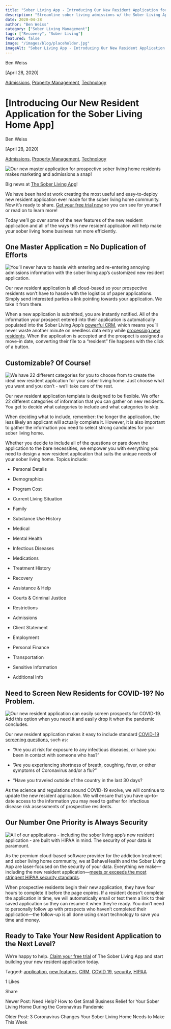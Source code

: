 ```yaml
---
title: "Sober Living App - Introducing Our New Resident Application for the Sober Living Home App"
description: "Streamline sober living admissions w/ the Sober Living App resident application feature. Read the original 2020 intro blog post."
date: 2020-04-28
author: "Ben Weiss"
category: ["Sober Living Management"]
tags: ["Recovery", "Sober Living"]
featured: false
image: "/images/blog/placeholder.jpg"
imageAlt: "Sober Living App - Introducing Our New Resident Application for the Sober Living Home App"
---
```


Ben Weiss

[April 28, 2020]

[Admissions](/sober-living-app-blog/category/Admissions), [Property Management](/sober-living-app-blog/category/Property+Management), [Technology](/sober-living-app-blog/category/Technology)

#  [Introducing Our New Resident Application for the Sober Living Home App]

Ben Weiss

[April 28, 2020]

[Admissions](/sober-living-app-blog/category/Admissions), [Property Management](/sober-living-app-blog/category/Property+Management), [Technology](/sober-living-app-blog/category/Technology)

![Our new master application for prospective sober living home residents makes marketing and admissions a snap!](/images/blog/introducing-our-new-resident-application-for-the-sober-living-home-app/Screenshot_2020-04-24_at_1.31.27_PM.png)

Big news at [The Sober Living App](/)!

We have been hard at work creating the most useful and easy-to-deploy new resident application ever made for the sober living home community. Now it’s ready to share. [Get your free trial now](https://signup.behavehealth.com/?product=sober_living_app) so you can see for yourself or read on to learn more!

Today we’ll go over some of the new features of the new resident application and all of the ways this new resident application will help make your sober living home business run more efficiently. 

## One Master Application = No Duplication of Efforts 

![You’ll never have to hassle with entering and re-entering annoying admissions information with the sober living app’s customized new resident application.](/images/blog/introducing-our-new-resident-application-for-the-sober-living-home-app/Screenshot_2020-04-24_at_1.16.16_PM.png)

Our new resident application is all cloud-based so your prospective residents won’t have to hassle with the logistics of paper applications. Simply send interested parties a link pointing towards your application. We take it from there. 

When a new application is submitted, you are instantly notified. All of the information your prospect entered into their application is automatically populated into the Sober Living App’s [powerful CRM](../../../../features.html#features-overview), which means you’ll never waste another minute on needless data entry while [processing new residents](../../3/17/mastering-admissions-at-your-sober-living-home.html). When the application is accepted and the prospect is assigned a move-in date, converting their file to a “resident” file happens with the click of a button.  

## Customizable? Of Course!

![We have 22 different categories for you to choose from to create the ideal new resident application for your sober living home. Just choose what you want and you don’t - we’ll take care of the rest.](/images/blog/introducing-our-new-resident-application-for-the-sober-living-home-app/Screenshot_2020-04-24_at_1.18.32_PM.png)

Our new resident application template is designed to be flexible. We offer 22 different categories of information that you can gather on new residents. You get to decide what categories to include and what categories to skip. 

When deciding what to include, remember: the longer the application, the less likely an applicant will actually complete it. However, it is also important to gather the information you need to select strong candidates for your sober living home. 

Whether you decide to include all of the questions or pare down the application to the bare necessities, we empower you with everything you need to design a new resident application that suits the unique needs of your sober living home. Topics include: 

  * Personal Details

  * Demographics

  * Program Cost

  * Current Living Situation

  * Family

  * Substance Use History

  * Medical

  * Mental Health

  * Infectious Diseases

  * Medications

  * Treatment History

  * Recovery

  * Assistance & Help

  * Courts & Criminal Justice

  * Restrictions

  * Admissions

  * Client Statement

  * Employment

  * Personal Finance

  * Transportation

  * Sensitive Information

  * Additional Info

## Need to Screen New Residents for COVID-19? No Problem.

![Our new resident application can easily screen prospects for COVID-19. Add this option when you need it and easily drop it when the pandemic concludes.](/images/blog/introducing-our-new-resident-application-for-the-sober-living-home-app/Screenshot_2020-04-24_at_1.21.05_PM.png)

Our new resident application makes it easy to include standard [COVID-19 screening questions](../21/3-coronavirus-changes-your-sober-living-home-needs-to-make-this-week.html), such as:

  *  “Are you at risk for exposure to any infectious diseases, or have you been in contact with someone who has?”

  * ”Are you experiencing shortness of breath, coughing, fever, or other symptoms of Coronavirus and/or a flu?”

  * “Have you traveled outside of the country in the last 30 days?

As the science and regulations around COVID-19 evolve, we will continue to update the new resident application. We will ensure that you have up-to-date access to the information you may need to gather for infectious disease risk assessments of prospective residents.  

## Our Number One Priority is Always Security

![All of our applications - including the sober living app’s new resident application - are built with HIPAA in mind. The security of your data is paramount.](/images/blog/introducing-our-new-resident-application-for-the-sober-living-home-app/Screenshot_2020-04-24_at_1.21.53_PM.png)

As the premium cloud-based software provider for the addiction treatment and sober living home community, we at BehaveHealth and the Sober Living App are laser-focused on the security of your data. Everything we make—including the new resident application—[meets or exceeds the most stringent HIPAA security standards](../../../../security.html). 

When prospective residents begin their new application, they have four hours to complete it before the page expires. If a resident doesn’t complete the application in time, we will automatically email or text them a link to their saved application so they can resume it when they’re ready. You don’t need to personally follow up with prospects who haven’t completed their application—the follow-up is all done using smart technology to save you time and money. 

## Ready to Take Your New Resident Application to the Next Level? 

We’re happy to help. [Claim your free trial](https://behavehealth.com/get-started) of The Sober Living App and start building your new resident application today. 

Tagged: [application](/sober-living-app-blog/tag/application), [new features](https://soberlivingapp.com/sober-living-app-blog/tag/new+features), [CRM](/sober-living-app-blog/tag/CRM), [COVID 19](/sober-living-app-blog/tag/COVID+19), [security](https://soberlivingapp.com/sober-living-app-blog/tag/security), [HIPAA](https://soberlivingapp.com/sober-living-app-blog/tag/HIPAA)

1 Likes

Share

Newer Post: Need Help? How to Get Small Business Relief for Your Sober Living Home During the Coronavirus Pandemic

Older Post: 3 Coronavirus Changes Your Sober Living Home Needs to Make This Week